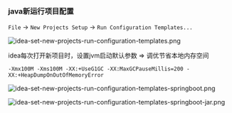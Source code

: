 ### java新运行项目配置

`File` -> `New Projects Setup` -> `Run Configuration Templates...`

![idea-set-new-projects-run-configuration-templates.png](/images/idea-set-new-projects-run-configuration-templates.png)

idea每次打开新项目时，设置jvm启动默认参数 => 调优节省本地内存空间

```
-Xmx100M -Xms100M -XX:+UseG1GC -XX:MaxGCPauseMillis=200 -XX:+HeapDumpOnOutOfMemoryError
```

![idea-set-new-projects-run-configuration-templates-springboot.png](/images/idea-set-new-projects-run-configuration-templates-springboot.png)

![idea-set-new-projects-run-configuration-templates-springboot-jar.png](/images/idea-set-new-projects-run-configuration-templates-springboot-jar.png)